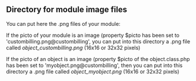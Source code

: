 
Directory for module image files
--------------------------------

You can put here the .png files of your module:


If the picto of your module is an image (property $picto has been set to 'custombilling.png@custombilling', you can put into this
directory a .png file called *object_custombilling.png* (16x16 or 32x32 pixels)


If the picto of an object is an image (property $picto of the object.class.php has been set to 'myobject.png@custombilling', then you can put into this
directory a .png file called *object_myobject.png* (16x16 or 32x32 pixels)

